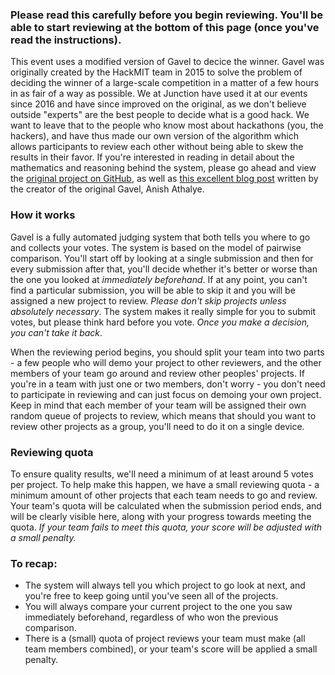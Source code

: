 ### Please read this carefully before you begin reviewing. You'll be able to start reviewing at the bottom of this page (once you've read the instructions).

This event uses a modified version of Gavel to decice the winner. Gavel was originally created by the HackMIT team in 2015 to solve the problem of deciding the winner of a large-scale competition in a matter of a few hours in as fair of a way as possible. We at Junction have used it at our events since 2016 and have since improved on the original, as we don't believe outside "experts" are the best people to decide what is a good hack. We want to leave that to the people who know most about hackathons (you, the hackers), and have thus made our own version of the algorithm which allows participants to review each other without being able to skew the results in their favor. If you're interested in reading in detail about the mathematics and reasoning behind the system, please go ahead and view the [original project on GitHub](https://github.com/anishathalye/gavel), as well as [this excellent blog post](https://www.anishathalye.com/2015/03/07/designing-a-better-judging-system/) written by the creator of the original Gavel, Anish Athalye.

### How it works

Gavel is a fully automated judging system that both tells you where to go and collects your votes. The system is based on the model of pairwise comparison. You'll start off by looking at a single submission and then for every submission after that, you'll decide whether it's better or worse than the one you looked at _immediately beforehand_. If at any point, you can't find a particular submission, you will be able to skip it and you will be assigned a new project to review. _Please don't skip projects unless absolutely necessary_. The system makes it really simple for you to submit votes, but please think hard before you vote. _Once you make a decision, you can't take it back_.

When the reviewing period begins, you should split your team into two parts - a few people who will demo your project to other reviewers, and the other members of your team go around and review other peoples' projects. If you're in a team with just one or two members, don't worry - you don't need to participate in reviewing and can just focus on demoing your own project. Keep in mind that each member of your team will be assigned their own random queue of projects to review, which means that should you want to review other projects as a group, you'll need to do it on a single device.

### Reviewing quota

To ensure quality results, we'll need a minimum of at least around 5 votes per project. To help make this happen, we have a small reviewing quota - a minimum amount of other projects that each team needs to go and review. Your team's quota will be calculated when the submission period ends, and will be clearly visible here, along with your progress towards meeting the quota. _If your team fails to meet this quota, your score will be adjusted with a small penalty._

### To recap:

-   The system will always tell you which project to go look at next, and you're free to keep going
    until you've seen all of the projects.
-   You will always compare your current project to the one you saw immediately beforehand,
    regardless of who won the previous comparison.
-   There is a (small) quota of project reviews your team must make (all team members combined), or
    your team's score will be applied a small penalty.

